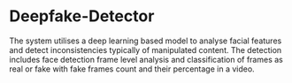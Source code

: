 # Deepfake-Detector
The system utilises a deep learning  based model to analyse facial features and detect inconsistencies typically of manipulated content. The detection includes face detection frame level analysis and classification of frames as real or fake with fake frames count and their percentage in a video.
